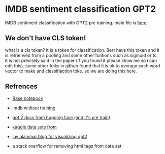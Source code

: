 # IMDB sentiment classification GPT2
IMDB sentiment classification with GPT2 pre training. main file is [here](https://github.com/AminTaheri23/IMDB-sentiment-classification-GPT2/blob/master/transfer_learning_classification_GPT2.ipynb)


## We don't have CLS token!
what is a cls token? it is a token for classification. Bert have this token and it is retrienved from a pooling and some other funtions such as sigmoid or tc. it is not precisely said in the paper (if you found it please show me so i can edit this). some other folks in github found that it is ok to average each word vector to make and classifiaction toke. so we are doing this here.

## Refrences
 - [Base notebook]( https://github.com/jalammar/jalammar.github.io/blob/master/notebooks/bert/A_Visual_Notebook_to_Using_BERT_for_the_First_Time.ipynb)

- [imdb without training](https://machinelearningmastery.com/predict-sentiment-movie-reviews-using-deep-learning/)

- [gpt 2 docs from hugging face (and it's pre train)](https://huggingface.co/transformers/model_doc/gpt2.html)

- [kaggle data sets from](https://www.kaggle.com/lakshmi25npathi/imdb-dataset-of-50k-movie-reviews)

- [jay alammar blog for visualizing gpt2](http://jalammar.github.io/illustrated-gpt2/)

- a stack overflow for removing html tags from data set
